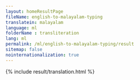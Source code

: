 ```yaml
--- 
layout: homeResultPage 
fileName: english-to-malayalam-typing
translatein: malayalam
language: ml
folderName : transliteration
lang: ml
permalink: /ml/english-to-malayalam-typing/result
sitemap: false
nointernationalization: true
---
```

{% include result/translation.html %}

<script src="/js/result/translator.js" data-foldername="{{page.folderName}}" data-lang="{{page.lang}}"></script>